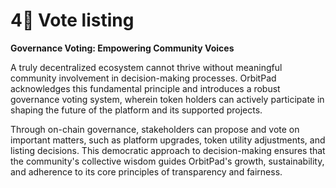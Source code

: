 # 4⃣ Vote listing

**Governance Voting: Empowering Community Voices**

A truly decentralized ecosystem cannot thrive without meaningful community involvement in decision-making processes. OrbitPad acknowledges this fundamental principle and introduces a robust governance voting system, wherein token holders can actively participate in shaping the future of the platform and its supported projects.

Through on-chain governance, stakeholders can propose and vote on important matters, such as platform upgrades, token utility adjustments, and listing decisions. This democratic approach to decision-making ensures that the community's collective wisdom guides OrbitPad's growth, sustainability, and adherence to its core principles of transparency and fairness.
